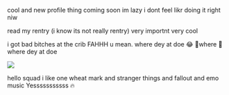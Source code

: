 cool and new profile thing coming soon im lazy i dont feel likr doing it right niw

read my rentry (i know its not really rentry) very importnt very cool

i got bad bitches at the crib FAHHH u mean. where dey at doe :joy: 🎵where 🎹where dey at doe 

![](https://komarev.com/ghpvc/?username=gayaliens&color=grey)

hello squad i like one wheat mark and stranger things and fallout and emo music Yesssssssssss :fire:
<!--
**gayaliens/gayaliens** is a ✨ _special_ ✨ repository because its `README.md` (this file) appears on your GitHub profile.

Here are some ideas to get you started:

- 🔭 I’m currently working on ...
- 🌱 I’m currently learning ...
- 👯 I’m looking to collaborate on ...
- 🤔 I’m looking for help with ...
- 💬 Ask me about ...
- 📫 How to reach me: ...
- 😄 Pronouns: ...
- ⚡ Fun fact: ...
-->
